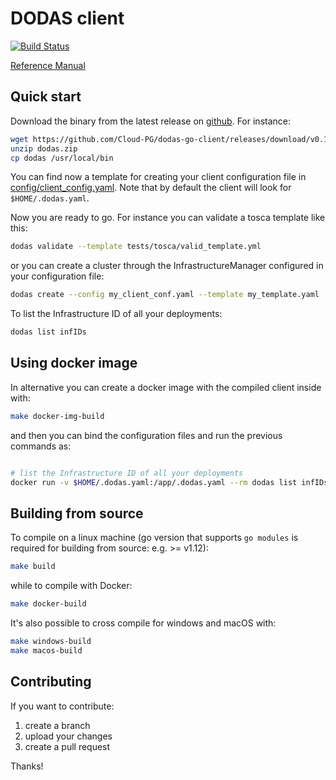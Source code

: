 
# DODAS client

[![Build Status](https://travis-ci.org/Cloud-PG/dodas-go-client.svg?branch=master)](https://travis-ci.org/Cloud-PG/dodas-go-client)

[Reference Manual](https://cloud-pg.github.io/dodas-go-client/dodas)

## Quick start

Download the binary from the latest release on [github](https://github.com/Cloud-PG/dodas-go-client/releases). For instance:

```bash
wget https://github.com/Cloud-PG/dodas-go-client/releases/download/v0.1.1/dodas.zip
unzip dodas.zip
cp dodas /usr/local/bin
```

You can find now a template for creating your client configuration file in [config/client_config.yaml](https://raw.githubusercontent.com/Cloud-PG/dodas-go-client/master/config/client_config.yaml). Note that by default the client will look for `$HOME/.dodas.yaml`.

Now you are ready to go. For instance you can validate a tosca template like this:

```bash
dodas validate --template tests/tosca/valid_template.yml
```

or you can create a cluster through the InfrastructureManager configured in your configuration file:

```bash
dodas create --config my_client_conf.yaml --template my_template.yaml
```

To list the Infrastructure ID of all your deployments:

```bash
dodas list infIDs
```

## Using docker image

In alternative you can create a docker image with the compiled client inside with:

```bash
make docker-img-build
```

and then you can bind the configuration files and run the previous commands as:

```bash

# list the Infrastructure ID of all your deployments
docker run -v $HOME/.dodas.yaml:/app/.dodas.yaml --rm dodas list infIDs
```

## Building from source

To compile on a linux machine (go version that supports `go modules` is required for building from source: e.g. >= v1.12):

```bash
make build
```

while to compile with Docker:

```bash
make docker-build
```

It's also possible to cross compile for windows and macOS with:

```bash
make windows-build
make macos-build
```

## Contributing

If you want to contribute:

1. create a branch
2. upload your changes
3. create a pull request

Thanks!
